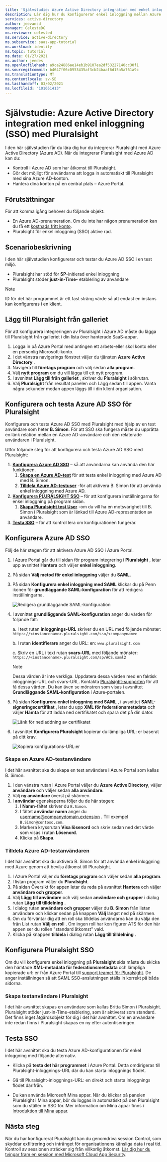 ```yaml
---
title: 'Självstudie: Azure Active Directory integration med enkel inloggning (SSO) med Pluralsight | Microsoft Docs'
description: Lär dig hur du konfigurerar enkel inloggning mellan Azure Active Directory och Pluralsight.
services: active-directory
author: jeevansd
manager: CelesteDG
ms.reviewer: celested
ms.service: active-directory
ms.subservice: saas-app-tutorial
ms.workload: identity
ms.topic: tutorial
ms.date: 01/27/2021
ms.author: jeedes
ms.openlocfilehash: a9ca24886ae14eb1b9107ea2df53227140cc30f1
ms.sourcegitcommit: b4647f06c0953435af3cb24baaf6d15a5a761a9c
ms.translationtype: MT
ms.contentlocale: sv-SE
ms.lasthandoff: 03/02/2021
ms.locfileid: "101651413"
---
```

# <a name="tutorial-azure-active-directory-single-sign-on-sso-integration-with-pluralsight"></a>Självstudie: Azure Active Directory integration med enkel inloggning (SSO) med Pluralsight

I den här självstudien får du lära dig hur du integrerar Pluralsight med Azure Active Directory (Azure AD). När du integrerar Pluralsight med Azure AD kan du:

* Kontroll i Azure AD som har åtkomst till Pluralsight.
* Gör det möjligt för användarna att logga in automatiskt till Pluralsight med sina Azure AD-konton.
* Hantera dina konton på en central plats – Azure Portal.

## <a name="prerequisites"></a>Förutsättningar

För att komma igång behöver du följande objekt:

* En Azure AD-prenumeration. Om du inte har någon prenumeration kan du få ett [kostnads fritt konto](https://azure.microsoft.com/free/).
* Pluralsight för enkel inloggning (SSO) aktive rad.

## <a name="scenario-description"></a>Scenariobeskrivning

I den här självstudien konfigurerar och testar du Azure AD SSO i en test miljö.

* Pluralsight har stöd för **SP**-initierad enkel inloggning
* Pluralsight stöder **just-in-Time-** etablering av användare

> [!NOTE]
> ID för det här programmet är ett fast sträng värde så att endast en instans kan konfigureras i en klient.

## <a name="add-pluralsight-from-the-gallery"></a>Lägg till Pluralsight från galleriet

För att konfigurera integreringen av Pluralsight i Azure AD måste du lägga till Pluralsight från galleriet i din lista över hanterade SaaS-appar.

1. Logga in på Azure Portal med antingen ett arbets-eller skol konto eller en personlig Microsoft-konto.
1. I det vänstra navigerings fönstret väljer du tjänsten **Azure Active Directory** .
1. Navigera till **företags program** och välj sedan **alla program**.
1. Välj **nytt program** om du vill lägga till ett nytt program.
1. I avsnittet **Lägg till från galleriet** , skriver du **Pluralsight** i sökrutan.
1. Välj **Pluralsight** från resultat panelen och Lägg sedan till appen. Vänta några sekunder medan appen läggs till i din klient organisation.

## <a name="configure-and-test-azure-ad-sso-for-pluralsight"></a>Konfigurera och testa Azure AD SSO för Pluralsight

Konfigurera och testa Azure AD SSO med Pluralsight med hjälp av en test användare som heter **B. Simon**. För att SSO ska fungera måste du upprätta en länk relation mellan en Azure AD-användare och den relaterade användaren i Pluralsight.

Utför följande steg för att konfigurera och testa Azure AD SSO med Pluralsight:

1. **[Konfigurera Azure AD SSO](#configure-azure-ad-sso)** – så att användarna kan använda den här funktionen.
    1. **[Skapa en Azure AD-test](#create-an-azure-ad-test-user)** för att testa enkel inloggning med Azure AD med B. Simon.
    1. **[Tilldela Azure AD-testuser](#assign-the-azure-ad-test-user)** -för att aktivera B. Simon för att använda enkel inloggning med Azure AD.
1. **[Konfigurera PLURALSIGHT SSO](#configure-pluralsight-sso)** – för att konfigurera inställningarna för enkel inloggning på program sidan.
    1. **[Skapa Pluralsight test User](#create-pluralsight-test-user)** -om du vill ha en motsvarighet till B. Simon i Pluralsight som är länkad till Azure AD-representation av användare.
1. **[Testa SSO](#test-sso)** – för att kontrol lera om konfigurationen fungerar.

## <a name="configure-azure-ad-sso"></a>Konfigurera Azure AD SSO

Följ de här stegen för att aktivera Azure AD SSO i Azure Portal.

1. I Azure Portal går du till sidan för program integrering i **Pluralsight** , letar upp avsnittet **Hantera** och väljer **enkel inloggning**.
1. På sidan **Välj metod för enkel inloggning** väljer du **SAML**.
1. På sidan **Konfigurera enkel inloggning med SAML** klickar du på Penn ikonen för **grundläggande SAML-konfiguration** för att redigera inställningarna.

   ![Redigera grundläggande SAML-konfiguration](common/edit-urls.png)

1. I avsnittet **grundläggande SAML-konfiguration** anger du värden för följande fält:

    a. I text rutan **inloggnings-URL** skriver du en URL med följande mönster: `https://<instancename>.pluralsight.com/sso/<companyname>`

    b. I rutan **identifierare** anger du URL: en: `www.pluralsight.com`

    c. Skriv en URL i text rutan **svars-URL** med följande mönster: `https://<instancename>.pluralsight.com/sp/ACS.saml2`

    > [!NOTE]
    > Dessa värden är inte verkliga. Uppdatera dessa värden med en faktisk inloggnings-URL och svars-URL. Kontakta [Pluralsight-supporten](mailto:support@pluralsight.com) för att få dessa värden. Du kan även se mönstren som visas i avsnittet **Grundläggande SAML-konfiguration** i Azure-portalen.

1. På sidan **Konfigurera enkel inloggning med SAML** , i avsnittet **SAML-signeringscertifikat** , letar du upp **XML för federationsmetadata** och väljer **Hämta** för att ladda ned certifikatet och spara det på din dator.

    ![Länk för nedladdning av certifikatet](common/metadataxml.png)

1. I avsnittet **Konfigurera Pluralsight** kopierar du lämpliga URL: er baserat på ditt krav.

    ![Kopiera konfigurations-URL:er](common/copy-configuration-urls.png)

### <a name="create-an-azure-ad-test-user"></a>Skapa en Azure AD-testanvändare

I det här avsnittet ska du skapa en test användare i Azure Portal som kallas B. Simon.

1. I den vänstra rutan i Azure Portal väljer du **Azure Active Directory**, väljer **användare** och väljer sedan **alla användare**.
1. Välj **ny användare** överst på skärmen.
1. I **användar** egenskaperna följer du de här stegen:
   1. I **Namn**-fältet skriver du `B.Simon`.  
   1. I fältet **användar namn** anger du username@companydomain.extension . Till exempel `B.Simon@contoso.com`.
   1. Markera kryssrutan **Visa lösenord** och skriv sedan ned det värde som visas i rutan **Lösenord**.
   1. Klicka på **Skapa**.

### <a name="assign-the-azure-ad-test-user"></a>Tilldela Azure AD-testanvändaren

I det här avsnittet ska du aktivera B. Simon för att använda enkel inloggning med Azure genom att bevilja åtkomst till Pluralsight.

1. I Azure Portal väljer du **företags program** och väljer sedan **alla program**.
1. I listan program väljer du **Pluralsight**.
1. På sidan Översikt för appen letar du reda på avsnittet **Hantera** och väljer **användare och grupper**.
1. Välj **Lägg till användare** och välj sedan **användare och grupper** i dialog rutan **Lägg till tilldelning** .
1. I dialog rutan **användare och grupper** väljer du **B. Simon** från listan användare och klickar sedan på knappen **Välj** längst ned på skärmen.
1. Om du förväntar dig att en roll ska tilldelas användarna kan du välja den från List rutan **Välj en roll** . Om ingen roll har kon figurer ATS för den här appen ser du rollen "standard åtkomst" vald.
1. Klicka på knappen **tilldela** i dialog rutan **Lägg till tilldelning** .

## <a name="configure-pluralsight-sso"></a>Konfigurera Pluralsight SSO

Om du vill konfigurera enkel inloggning på **Pluralsight** sida måste du skicka den hämtade **XML-metadata för federationsmetadata** och lämpliga kopierade url: er från Azure Portal till [support teamet för Pluralsight](mailto:support@pluralsight.com). De anger inställningen så att SAML SSO-anslutningen ställs in korrekt på båda sidorna.

### <a name="create-pluralsight-test-user"></a>Skapa testanvändare i Pluralsight

I det här avsnittet skapas en användare som kallas Britta Simon i Pluralsight. Pluralsight stöder just-in-Time-etablering, som är aktiverat som standard. Det finns inget åtgärdsobjekt för dig i det här avsnittet. Om en användare inte redan finns i Pluralsight skapas en ny efter autentiseringen.

## <a name="test-sso"></a>Testa SSO

I det här avsnittet ska du testa Azure AD-konfigurationen för enkel inloggning med följande alternativ. 

* Klicka på **testa det här programmet** i Azure Portal. Detta omdirigeras till Pluralsight-inloggnings-URL där du kan starta inloggnings flödet. 

* Gå till Pluralsight-inloggnings-URL: en direkt och starta inloggnings flödet därifrån.

* Du kan använda Microsoft Mina appar. När du klickar på panelen Pluralsight i Mina appar, bör du loggas in automatiskt på den Pluralsight som du ställer in SSO för. Mer information om Mina appar finns i [Introduktion till Mina appar](../user-help/my-apps-portal-end-user-access.md).

## <a name="next-steps"></a>Nästa steg

När du har konfigurerat Pluralsight kan du genomdriva session Control, som skyddar exfiltrering och intrånget för organisationens känsliga data i real tid. Kontroll av sessionen sträcker sig från villkorlig åtkomst. [Lär dig hur du tvingar fram en session med Microsoft Cloud App Security](/cloud-app-security/proxy-deployment-any-app).